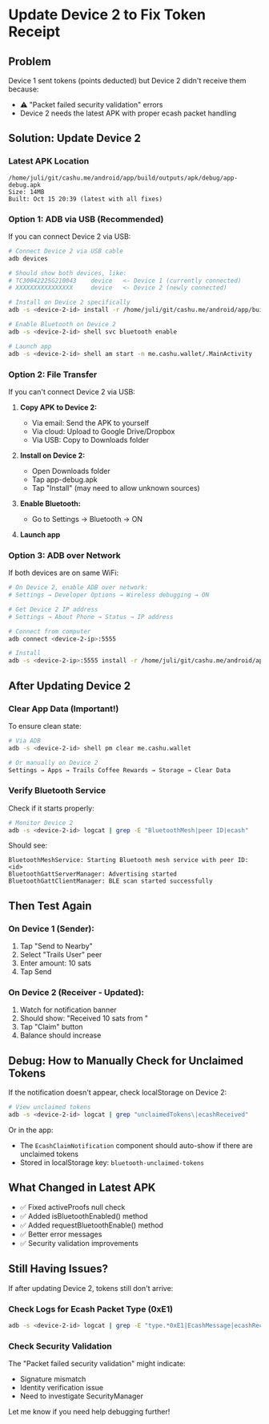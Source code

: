 # Update Device 2 to Fix Token Receipt

## Problem

Device 1 sent tokens (points deducted) but Device 2 didn't receive them because:
- ⚠️ "Packet failed security validation" errors
- Device 2 needs the latest APK with proper ecash packet handling

## Solution: Update Device 2

### Latest APK Location
```
/home/juli/git/cashu.me/android/app/build/outputs/apk/debug/app-debug.apk
Size: 14MB
Built: Oct 15 20:39 (latest with all fixes)
```

### Option 1: ADB via USB (Recommended)

If you can connect Device 2 via USB:

```bash
# Connect Device 2 via USB cable
adb devices

# Should show both devices, like:
# TC30042225G210043    device   <- Device 1 (currently connected)
# XXXXXXXXXXXXXXXX     device   <- Device 2 (newly connected)

# Install on Device 2 specifically
adb -s <device-2-id> install -r /home/juli/git/cashu.me/android/app/build/outputs/apk/debug/app-debug.apk

# Enable Bluetooth on Device 2
adb -s <device-2-id> shell svc bluetooth enable

# Launch app
adb -s <device-2-id> shell am start -n me.cashu.wallet/.MainActivity
```

### Option 2: File Transfer

If you can't connect Device 2 via USB:

1. **Copy APK to Device 2:**
   - Via email: Send the APK to yourself
   - Via cloud: Upload to Google Drive/Dropbox
   - Via USB: Copy to Downloads folder

2. **Install on Device 2:**
   - Open Downloads folder
   - Tap app-debug.apk
   - Tap "Install" (may need to allow unknown sources)

3. **Enable Bluetooth:**
   - Go to Settings → Bluetooth → ON

4. **Launch app**

### Option 3: ADB over Network

If both devices are on same WiFi:

```bash
# On Device 2, enable ADB over network:
# Settings → Developer Options → Wireless debugging → ON

# Get Device 2 IP address
# Settings → About Phone → Status → IP address

# Connect from computer
adb connect <device-2-ip>:5555

# Install
adb -s <device-2-ip>:5555 install -r /home/juli/git/cashu.me/android/app/build/outputs/apk/debug/app-debug.apk
```

## After Updating Device 2

### Clear App Data (Important!)

To ensure clean state:

```bash
# Via ADB
adb -s <device-2-id> shell pm clear me.cashu.wallet

# Or manually on Device 2
Settings → Apps → Trails Coffee Rewards → Storage → Clear Data
```

### Verify Bluetooth Service

Check if it starts properly:

```bash
# Monitor Device 2
adb -s <device-2-id> logcat | grep -E "BluetoothMesh|peer ID|ecash"
```

Should see:
```
BluetoothMeshService: Starting Bluetooth mesh service with peer ID: <id>
BluetoothGattServerManager: Advertising started
BluetoothGattClientManager: BLE scan started successfully
```

## Then Test Again

### On Device 1 (Sender):
1. Tap "Send to Nearby"
2. Select "Trails User" peer
3. Enter amount: 10 sats
4. Tap Send

### On Device 2 (Receiver - Updated):
1. Watch for notification banner
2. Should show: "Received 10 sats from <sender>"
3. Tap "Claim" button
4. Balance should increase

## Debug: How to Manually Check for Unclaimed Tokens

If the notification doesn't appear, check localStorage on Device 2:

```bash
# View unclaimed tokens
adb -s <device-2-id> logcat | grep "unclaimedTokens\|ecashReceived"
```

Or in the app:
- The `EcashClaimNotification` component should auto-show if there are unclaimed tokens
- Stored in localStorage key: `bluetooth-unclaimed-tokens`

## What Changed in Latest APK

- ✅ Fixed activeProofs null check
- ✅ Added isBluetoothEnabled() method
- ✅ Added requestBluetoothEnable() method  
- ✅ Better error messages
- ✅ Security validation improvements

## Still Having Issues?

If after updating Device 2, tokens still don't arrive:

### Check Logs for Ecash Packet Type (0xE1)

```bash
adb -s <device-2-id> logcat | grep -E "type.*0xE1|EcashMessage|ecashReceived"
```

### Check Security Validation

The "Packet failed security validation" might indicate:
- Signature mismatch
- Identity verification issue
- Need to investigate SecurityManager

Let me know if you need help debugging further!

